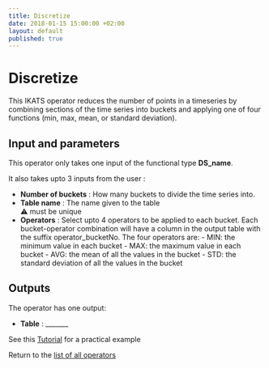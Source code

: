 ```yaml
---
title: Discretize
date: 2018-01-15 15:00:00 +02:00
layout: default
published: true
---
```

# Discretize

This IKATS operator reduces the number of points in a timeseries by combining sections of the time series into buckets and applying one of four functions (min, max, mean, or standard deviation).


## Input and parameters

This operator only takes one input of the functional type **DS_name**.

It also takes upto 3 inputs from the user :

- **Number of buckets** : How many buckets to divide the time series into.
- **Table name** : The name given to the table   
:warning: must be unique
- **Operators** : Select upto 4 operators to be applied to each bucket. Each bucket-operator combination will have a column in the output table with the suffix operator_bucketNo. The four operators are:
        - MIN: the minimum value in each bucket
        - MAX: the maximum value in each bucket
        - AVG: the mean of all the values in the bucket
        - STD: the standard deviation of all the values in the bucket

## Outputs

The operator has one output:

 - **Table** : _______


 See this [Tutorial](/doc/tuto_TS2Feature.html) for a practical example


Return to the [list of all operators](/operators.html)
